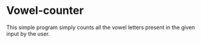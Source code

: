 # Vowel-counter

This simple program simply counts all the vowel letters present in the given input by the user.
